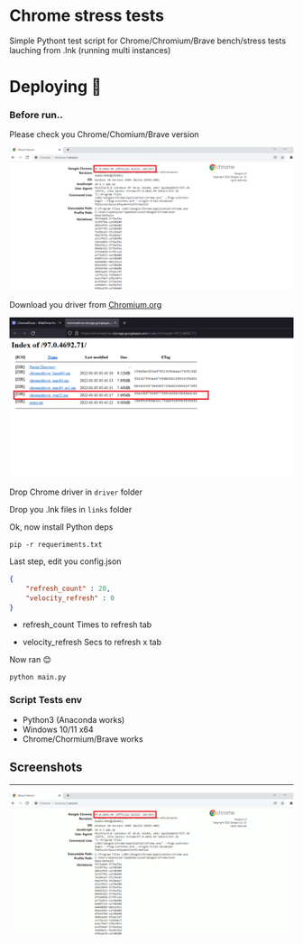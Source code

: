 # Chrome stress tests
Simple Pythont test script for Chrome/Chromium/Brave bench/stress tests lauching from .lnk (running  multi instances)



# Deploying :rocket:


### Before run..

Please check you Chrome/Chomium/Brave version

![Screenshot version](https://github.com/oPensyLar/chrome-tests/raw/master/images/chrome-version.png)


Download you driver from [Chromium.org](https://chromedriver.chromium.org/downloads)

![Screenshot download](https://github.com/oPensyLar/chrome-tests/raw/master/images/download-chrome-driver.png)


Drop Chrome driver in ```driver``` folder

Drop you .lnk files in ```links``` folder


Ok, now install Python deps

```
pip -r requeriments.txt
```


Last step, edit you config.json
```json
{
	"refresh_count" : 20,
	"velocity_refresh" : 0
}
```

* refresh_count
Times to refresh tab

* velocity_refresh
Secs to refresh x tab


Now ran :blush:

```
python main.py
```



### Script Tests env

*  Python3 (Anaconda works)
*  Windows 10/11 x64
*  Chrome/Chormium/Brave works



## Screenshots
---

![Screenshot index](https://github.com/oPensyLar/chrome-tests/raw/master/images/deploy.gif)
